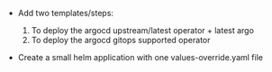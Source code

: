 - Add two templates/steps:
	1. To deploy the argocd upstream/latest operator + latest argo
	3. To deploy the argocd gitops supported operator

- Create a small helm application with one values-override.yaml file
  
